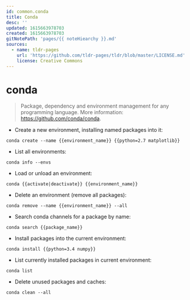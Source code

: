 ```yaml
---
id: common.conda
title: Conda
desc: ''
updated: 1615663978703
created: 1615663978703
gitNotePath: 'pages/{{ noteHiearchy }}.md'
sources:
  - name: tldr-pages
    url: 'https://github.com/tldr-pages/tldr/blob/master/LICENSE.md'
    license: Creative Commons
---
```

# conda

> Package, dependency and environment management for any programming language.
> More information: <https://github.com/conda/conda>.

- Create a new environment, installing named packages into it:

`conda create --name {{environment_name}} {{python=2.7 matplotlib}}`

- List all environments:

`conda info --envs`

- Load or unload an environment:

`conda {{activate|deactivate}} {{environment_name}}`

- Delete an environment (remove all packages):

`conda remove --name {{environment_name}} --all`

- Search conda channels for a package by name:

`conda search {{package_name}}`

- Install packages into the current environment:

`conda install {{python=3.4 numpy}}`

- List currently installed packages in current environment:

`conda list`

- Delete unused packages and caches:

`conda clean --all`

